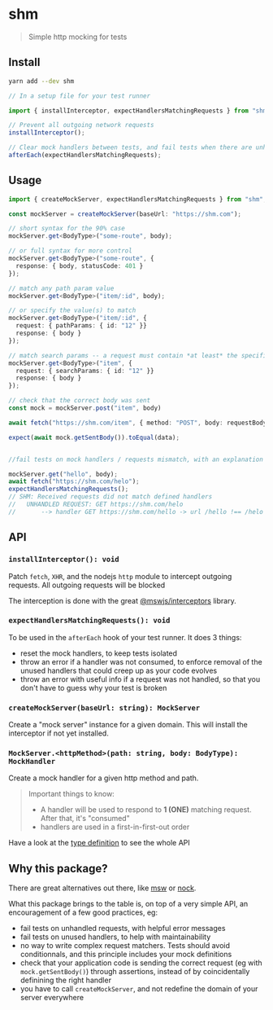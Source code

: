 # shm

> Simple http mocking for tests

## Install

```bash
yarn add --dev shm
```

```ts
// In a setup file for your test runner

import { installInterceptor, expectHandlersMatchingRequests } from "shm";

// Prevent all outgoing network requests
installInterceptor();

// Clear mock handlers between tests, and fail tests when there are unhandled requests or unused mock handlers
afterEach(expectHandlersMatchingRequests);
```

## Usage

```ts
import { createMockServer, expectHandlersMatchingRequests } from "shm";

const mockServer = createMockServer(baseUrl: "https://shm.com");

// short syntax for the 90% case
mockServer.get<BodyType>("some-route", body);

// or full syntax for more control
mockServer.get<BodyType>("some-route", {
  response: { body, statusCode: 401 }
});

// match any path param value
mockServer.get<BodyType>("item/:id", body);

// or specify the value(s) to match
mockServer.get<BodyType>("item/:id", {
  request: { pathParams: { id: "12" }}
  response: { body }
});

// match search params -- a request must contain *at least* the specified search params to match
mockServer.get<BodyType>("item", {
  request: { searchParams: { id: "12" }}
  response: { body }
});

// check that the correct body was sent
const mock = mockServer.post("item", body)

await fetch("https://shm.com/item", { method: "POST", body: requestBody });

expect(await mock.getSentBody()).toEqual(data);


//fail tests on mock handlers / requests mismatch, with an explanation

mockServer.get("hello", body);
await fetch("https://shm.com/helo");
expectHandlersMatchingRequests();
// SHM: Received requests did not match defined handlers
//   UNHANDLED REQUEST: GET https://shm.com/helo
//       --> handler GET https://shm.com/hello -> url /hello !== /helo
```

## API

### `installInterceptor(): void`

Patch `fetch`, `XHR`, and the nodejs `http` module to intercept outgoing requests.
All outgoing requests will be blocked

The interception is done with the great [@mswjs/interceptors](https://github.com/mswjs/interceptors) library.

### `expectHandlersMatchingRequests(): void`

To be used in the `afterEach` hook of your test runner. It does 3 things:

- reset the mock handlers, to keep tests isolated
- throw an error if a handler was not consumed, to enforce removal of the unused handlers that could creep up as your code evolves
- throw an error with useful info if a request was not handled, so that you don't have to guess why your test is broken

### `createMockServer(baseUrl: string): MockServer`

Create a "mock server" instance for a given domain.
This will install the interceptor if not yet installed.

### `MockServer.<httpMethod>(path: string, body: BodyType): MockHandler`

Create a mock handler for a given http method and path.

> Important things to know:
>
> - A handler will be used to respond to **1 (ONE)** matching request. After that, it's "consumed"
> - handlers are used in a first-in-first-out order

Have a look at the [type definition](./src/types.ts) to see the whole API

## Why this package?

There are great alternatives out there, like [msw](https://mswjs.io/) or [nock](https://github.com/nock/nock).

What this package brings to the table is, on top of a very simple API, an encouragement of a few good practices, eg:

- fail tests on unhandled requests, with helpful error messages
- fail tests on unused handlers, to help with maintainability
- no way to write complex request matchers. Tests should avoid conditionnals, and this principle includes your mock definitions
- check that your application code is sending the correct request (eg with `mock.getSentBody()`) through assertions, instead of by coincidentally definining the right handler
- you have to call `createMockServer`, and not redefine the domain of your server everywhere
